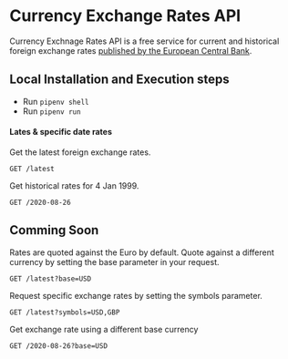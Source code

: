 # Currency Exchange Rates API 

Currency Exchnage Rates API is a free service for current and historical foreign exchange rates [published by the European Central Bank](https://www.ecb.europa.eu/stats/policy_and_exchange_rates/euro_reference_exchange_rates/html/index.en.html).

## Local Installation and Execution steps

- Run `pipenv shell`
- Run `pipenv run`

#### Lates & specific date rates
Get the latest foreign exchange rates.

```http
GET /latest
```

Get historical rates for 4 Jan 1999.

```http
GET /2020-08-26
```

## Comming Soon
Rates are quoted against the Euro by default. Quote against a different currency by setting the base parameter in your request.

```http
GET /latest?base=USD
```

Request specific exchange rates by setting the symbols parameter.

```http
GET /latest?symbols=USD,GBP
```

Get exchange rate using a different base currency

```http
GET /2020-08-26?base=USD
```
